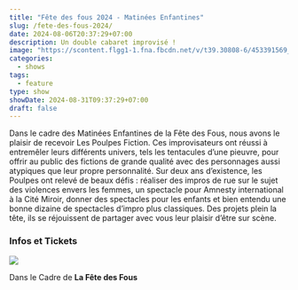 ```yaml
---
title: "Fête des fous 2024 - Matinées Enfantines"
slug: /fete-des-fous-2024/
date: 2024-08-06T20:37:29+07:00
description: Un double cabaret improvisé !
image: "https://scontent.flgg1-1.fna.fbcdn.net/v/t39.30808-6/453391569_456704723856773_8760383162146271771_n.jpg?_nc_cat=110&ccb=1-7&_nc_sid=75d36f&_nc_ohc=9c9Eq5Q0TT0Q7kNvgHtfvht&_nc_ht=scontent.flgg1-1.fna&oh=00_AYA8UOzFXr1mf0H1SjSpE-cGzcq8_1GygaqHoYDoBQ8klQ&oe=66C3AA84"
categories:
  - shows
tags:
  - feature
type: show  
showDate: 2024-08-31T09:37:29+07:00
draft: false
---
```


Dans le cadre des Matinées Enfantines de la Fête des Fous, nous avons le plaisir de recevoir Les Poulpes Fiction.
Ces improvisateurs ont réussi à entremêler leurs différents univers, tels les tentacules d’une pieuvre, pour offrir au public des fictions de grande qualité avec des personnages aussi atypiques que leur propre personnalité. Sur deux ans d’existence, les Poulpes ont relevé de beaux défis : réaliser des impros de rue sur le sujet des violences envers les femmes, un spectacle pour Amnesty international à la Cité Miroir, donner des spectacles pour les enfants et bien entendu une bonne dizaine de spectacles d’impro plus classiques. Des projets plein la tête, ils se réjouissent de partager avec vous leur plaisir d’être sur scène.


### Infos et Tickets

[![][1]][2]

[1]:  https://library.utick.net/brandings/LEMODERNE/logo.png
[2]:  https://shop.utick.net/?module=ACTIVITYSERIEDETAILS&pos=LEMODERNE&s=734B543B-F5D6-569D-6ACE-52E724B0DEED "Tickets"


Dans le Cadre de **La Fête des Fous**